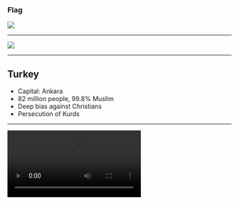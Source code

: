 ### Flag

![](https://upload.wikimedia.org/wikipedia/commons/b/b4/Flag_of_Turkey.svg)

---

![](https://upload.wikimedia.org/wikipedia/commons/d/dd/Turkey_%28orthographic_projection%29.svg)

---

## Turkey

-   Capital: Ankara
-   82 million people, 99.8% Muslim
-   Deep bias against Christians
-   Persecution of Kurds

---

![](https://f000.backblazeb2.com/file/ccw-prayer/turkey.mp4)
